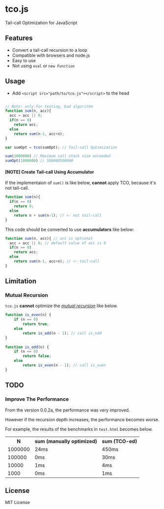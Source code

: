 # tco.js

Tail-call Optimization for JavaScript

## Features

- Convert a tail-call recursion to a loop
- Compatible with browsers and node.js
- Easy to use
- Not using `eval` or `new Function`

## Usage

- Add `<script src="path/to/tco.js"></script>` to the head

```javascript

// Note: only for testing, bad algorithm
function sum(n, acc){
  acc = acc || 0;
  if(n == 0)
    return acc;
  else
    return sum(n-1, acc+n);
}

var sumOpt = tco(sumOpt); // Tail-call Optimization

sum(1000000) // Maximum call stack size exceeded
sumOpt(1000000) // 500000500000
```

#### [NOTE] Create Tail-call Using Accumulator

If the implementaion of `sum()` is like below, **cannot** apply TCO, because it's not tail-call.

```javascript
function sum(n){
  if(n == 0)
    return 0;
  else
    return n + sum(n-1); // <- not tail-call
}
```
This code should be converted to use **accumulators** like below:

```javascript
function sum(n, acc){ // acc is optional
  acc = acc || 0; // default value of acc is 0
  if(n == 0)
    return acc;
  else
    return sum(n-1, acc+n); // <- tail-call
}
```

## Limitation

### Mutual Recursion

`tco.js` **cannot** optimize the *[mutual recursion](http://en.wikipedia.org/wiki/Mutual_recursion)* like below.

```javascript
function is_even(n) {
    if (n == 0)
        return true;
    else
        return is_odd(n - 1); // call is_odd
}
 
function is_odd(n) {
    if (n == 0)
        return false;
    else
        return is_even(n - 1); // call is_even
}
```

## TODO

### Improve The Performance

From the version 0.0.2a, the performance was very improved.

However if the recursion depth increases, the performance becomes worse.

For example, the results of the benchmarks in `test.html` becomes below.

<table>
<tr><th>N</th><th>sum (manually optimized)</th><th>sum (TCO-ed)</th></tr>
<tr><td>1000000</td><td>24ms</td><td>450ms</td></tr>
<tr><td>100000</td><td>0ms</td><td>30ms</td></tr>
<tr><td>10000</td><td>1ms</td><td>4ms</td></tr>
<tr><td>1000</td><td>0ms</td><td>1ms</td></tr>
</table>


## License

MIT License
